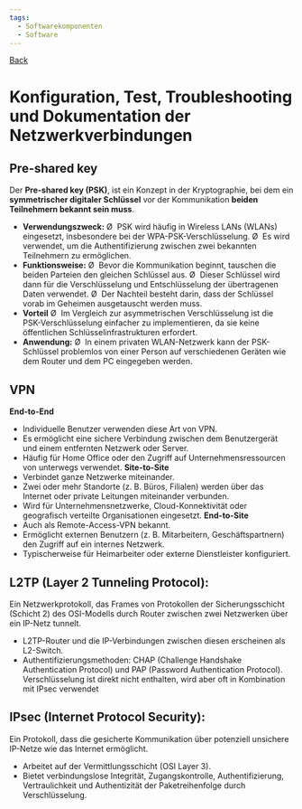 ```yaml
---
tags:
  - Softwarekomponenten
  - Software
---
```

[Back](Uebersicht%20der%20Softwarekomponenten%20Themen.md)
# Konfiguration, Test, Troubleshooting und Dokumentation der Netzwerkverbindungen
## Pre-shared key
Der **Pre-shared key (PSK)**, ist ein Konzept in der Kryptographie, bei dem ein **symmetrischer digitaler Schlüssel** vor der Kommunikation **beiden Teilnehmern bekannt sein muss**.

- **Verwendungszweck:**
	Ø  PSK wird häufig in Wireless LANs (WLANs) eingesetzt, insbesondere bei der WPA-PSK-Verschlüsselung.
	Ø  Es wird verwendet, um die Authentifizierung zwischen zwei bekannten Teilnehmern zu ermöglichen.
- **Funktionsweise:**
	Ø  Bevor die Kommunikation beginnt, tauschen die beiden Parteien den gleichen Schlüssel aus.
	Ø  Dieser Schlüssel wird dann für die Verschlüsselung und Entschlüsselung der übertragenen Daten verwendet.
	Ø  Der Nachteil besteht darin, dass der Schlüssel vorab im Geheimen ausgetauscht werden muss.
- **Vorteil**
	Ø  Im Vergleich zur asymmetrischen Verschlüsselung ist die PSK-Verschlüsselung einfacher zu implementieren, da sie keine öffentlichen Schlüsselinfrastrukturen erfordert.
- **Anwendung:**
	Ø  In einem privaten WLAN-Netzwerk kann der PSK-Schlüssel problemlos von einer Person auf verschiedenen Geräten wie dem Router und dem PC eingegeben werden.

## VPN
**End-to-End**
- Individuelle Benutzer verwenden diese Art von VPN.
- Es ermöglicht eine sichere Verbindung zwischen dem Benutzergerät und einem entfernten Netzwerk oder Server.
- Häufig für Home Office oder den Zugriff auf Unternehmensressourcen von unterwegs verwendet.
**Site-to-Site**
- Verbindet ganze Netzwerke miteinander.
- Zwei oder mehr Standorte (z. B. Büros, Filialen) werden über das Internet oder private Leitungen miteinander verbunden.
- Wird für Unternehmensnetzwerke, Cloud-Konnektivität oder geografisch verteilte Organisationen eingesetzt.
**End-to-Site**
- Auch als Remote-Access-VPN bekannt.
- Ermöglicht externen Benutzern (z. B. Mitarbeitern, Geschäftspartnern) den Zugriff auf ein internes Netzwerk.
- Typischerweise für Heimarbeiter oder externe Dienstleister konfiguriert.

## L2TP (Layer 2 Tunneling Protocol):
Ein Netzwerkprotokoll, das Frames von Protokollen der Sicherungsschicht (Schicht 2) des OSI-Modells durch Router zwischen zwei Netzwerken über ein IP-Netz tunnelt.
- L2TP-Router und die IP-Verbindungen zwischen diesen erscheinen als L2-Switch.
- Authentifizierungsmethoden: CHAP (Challenge Handshake Authentication Protocol) und PAP (Password Authentication Protocol). Verschlüsselung ist direkt nicht enthalten, wird aber oft in Kombination mit IPsec verwendet

## IPsec (Internet Protocol Security):
Ein Protokoll, dass die gesicherte Kommunikation über potenziell unsichere IP-Netze wie das Internet ermöglicht.
- Arbeitet auf der Vermittlungsschicht (OSI Layer 3).
- Bietet verbindungslose Integrität, Zugangskontrolle, Authentifizierung, Vertraulichkeit und Authentizität der Paketreihenfolge durch Verschlüsselung.